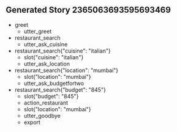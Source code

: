 ## Generated Story 2365063693595693469
* greet
    - utter_greet
* restaurant_search
    - utter_ask_cuisine
* restaurant_search{"cuisine": "italian"}
    - slot{"cuisine": "italian"}
    - utter_ask_location
* restaurant_search{"location": "mumbai"}
    - slot{"location": "mumbai"}
    - utter_ask_budgetfortwo
* restaurant_search{"budget": "845"}
    - slot{"budget": "845"}
    - action_restaurant
    - slot{"location": "mumbai"}
    - utter_goodbye
    - export

